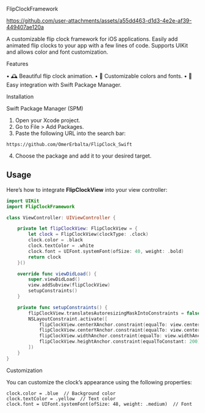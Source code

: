 FlipClockFramework


https://github.com/user-attachments/assets/a55dd463-d1d3-4e2e-af39-449407ae120a  


A customizable flip clock framework for iOS applications. Easily add animated flip clocks to your app with a few lines of code. Supports UIKit and allows color and font customization.

Features

•	🕰️ Beautiful flip clock animation.
•	🎨 Customizable colors and fonts.
•	📱 Easy integration with Swift Package Manager.

Installation

Swift Package Manager (SPM)

1.	Open your Xcode project.
2.	Go to File > Add Packages.
3.	Paste the following URL into the search bar:

```
https://github.com/OmerErbalta/FlipClock_Swift
 ```


4.	Choose the package and add it to your desired target.

## Usage

Here’s how to integrate **FlipClockView** into your view controller:

```swift
import UIKit
import FlipClockFramework

class ViewController: UIViewController {

    private let flipClockView: FlipClockView = {
        let clock = FlipClockView(clockType: .clock)
        clock.color = .black
        clock.textColor = .white
        clock.font = UIFont.systemFont(ofSize: 40, weight: .bold)
        return clock
    }()

    override func viewDidLoad() {
        super.viewDidLoad()
        view.addSubview(flipClockView)
        setupConstraints()
    }

    private func setupConstraints() {
        flipClockView.translatesAutoresizingMaskIntoConstraints = false
        NSLayoutConstraint.activate([
            flipClockView.centerXAnchor.constraint(equalTo: view.centerXAnchor),
            flipClockView.centerYAnchor.constraint(equalTo: view.centerYAnchor),
            flipClockView.widthAnchor.constraint(equalTo: view.widthAnchor, multiplier: 0.8),
            flipClockView.heightAnchor.constraint(equalToConstant: 200)
        ])
    }
}
```

Customization

You can customize the clock’s appearance using the following properties:
```
clock.color = .blue  // Background color
clock.textColor = .yellow  // Text color
clock.font = UIFont.systemFont(ofSize: 48, weight: .medium)  // Font
```
